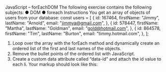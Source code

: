 JavaScript – forEachDOM
The following exercise contains the following subjects:
● DOM
● foreach
Instructions
You get an array of objects of users from your database:
const users = [
{
id: 167464,
firstName: "Jimmy",
lastName: "Arnold",
email: "jimmya@gmail.com",
},
{
id: 578447,
firstName: "Martha",
lastName: "Goldman",
email: "gold@hotmail.com",
},
{
id: 864578,
firstName: "Tim",
lastName: "Burton",
email: "timmy.hotmail.com",
},
];

1. Loop over the array with the forEach method and
   dynamically create an ordered list of the first and last
   names of the objects.
2. Remove the bullet points of the ordered list with
   JavaScript.
3. Create a custom data attribute called “data-id” and attach
   the id value to each li.
   Your markup should look like this:
